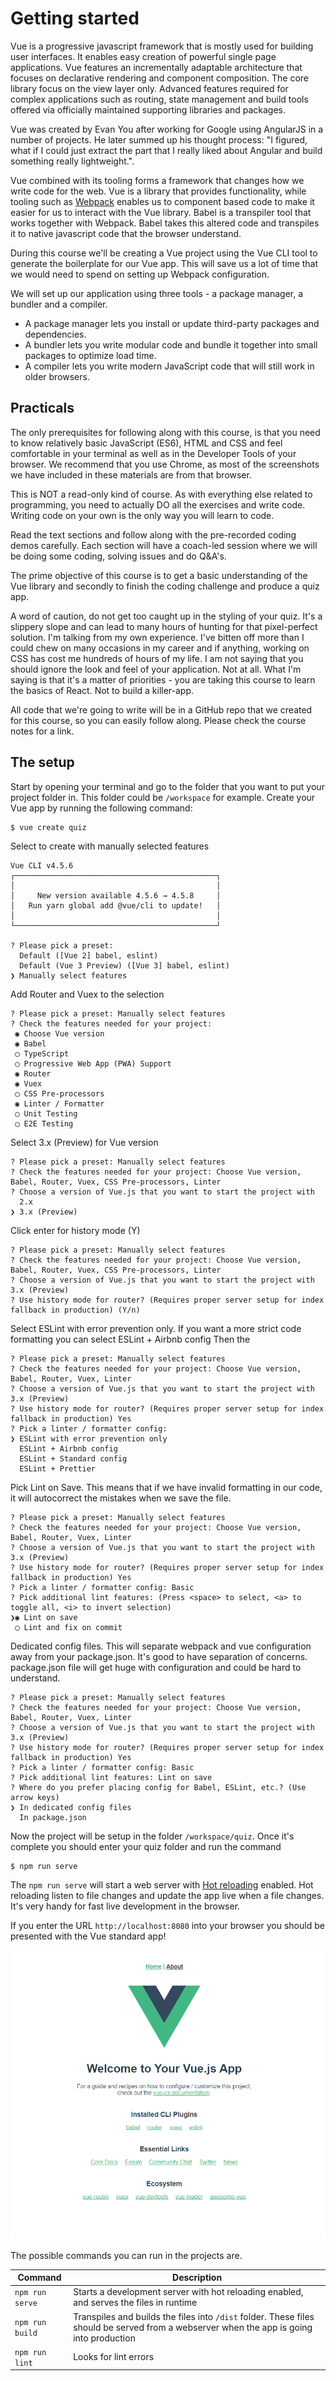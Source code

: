 # Getting started

Vue is a progressive javascript framework that is mostly used for building user interfaces. It enables easy creation of powerful single page applications. Vue features an incrementally adaptable architecture that focuses on declarative rendering and component composition. The core library focus on the view layer only. Advanced features required for complex applications such as routing, state management and build tools offered via officially maintained supporting libraries and packages.

Vue was created by Evan You after working for Google using AngularJS in a number of projects. He later summed up his thought process: "I figured, what if I could just extract the part that I really liked about Angular and build something really lightweight.".

Vue combined with its tooling forms a framework that changes how we write code for the web. Vue is a library that provides functionality, while tooling such as [Webpack](https://webpack.js.org/) enables us to component based code to make it easier for us to interact with the Vue library. Babel is a transpiler tool that works together with Webpack. Babel takes this altered code and transpiles it to native javascript code that the browser understand.

During this course we'll be creating a Vue project using the Vue CLI tool to generate the boilerplate for our Vue app. This will save us a lot of time that we would need to spend on setting up Webpack configuration.

We will set up our application using three tools - a package manager, a bundler and a compiler.
* A package manager lets you install or update third-party packages and dependencies.
* A bundler lets you write modular code and bundle it together into small packages to optimize load time.
* A compiler lets you write modern JavaScript code that will still work in older browsers.

## Practicals

The only prerequisites for following along with this course, is that you need to know relatively basic JavaScript (ES6), HTML and CSS and feel comfortable in your terminal as well as in the Developer Tools of your browser. We recommend that you use Chrome, as most of the screenshots we have included in these materials are from that browser.

This is NOT a read-only kind of course. As with everything else related to programming, you need to actually DO all the exercises and write code. Writing code on your own is the only way you will learn to code.

Read the text sections and follow along with the pre-recorded coding demos carefully. Each section will have a coach-led session where we will be doing some coding, solving issues and do Q&A's.

The prime objective of this course is to get a basic understanding of the Vue library and secondly to finish the coding challenge and produce a quiz app.

A word of caution, do not get too caught up in the styling of your quiz. It's a slippery slope and can lead to many hours of hunting for that pixel-perfect solution. I'm talking from my own experience. I've bitten off more than I could chew on many occasions in my career and if anything, working on CSS has cost me hundreds of hours of my life. I am not saying that you should ignore the look and feel of your application. Not at all. What I'm saying is that it's a matter of priorities - you are taking this course to learn the basics of React. Not to build a killer-app.

All code that we're going to write will be in a GitHub repo that we created for this course, so you can easily follow along. Please check the course notes for a link.

## The setup

Start by opening your terminal and go to the folder that you want to put your project folder in. This folder could be `/workspace` for example. Create your Vue app by running the following command:

```
$ vue create quiz
```

Select to create with manually selected features
```
Vue CLI v4.5.6
┌─────────────────────────────────────────────┐
│                                             │
│     New version available 4.5.6 → 4.5.8     │
│   Run yarn global add @vue/cli to update!   │
│                                             │
└─────────────────────────────────────────────┘

? Please pick a preset:
  Default ([Vue 2] babel, eslint)
  Default (Vue 3 Preview) ([Vue 3] babel, eslint)
❯ Manually select features
```

Add Router and Vuex to the selection
```
? Please pick a preset: Manually select features
? Check the features needed for your project: 
 ◉ Choose Vue version
 ◉ Babel
 ◯ TypeScript
 ◯ Progressive Web App (PWA) Support
 ◉ Router
 ◉ Vuex
 ◯ CSS Pre-processors
 ◉ Linter / Formatter
 ◯ Unit Testing
 ◯ E2E Testing
```

Select 3.x (Preview) for Vue version
```
? Please pick a preset: Manually select features
? Check the features needed for your project: Choose Vue version, Babel, Router, Vuex, CSS Pre-processors, Linter
? Choose a version of Vue.js that you want to start the project with 
  2.x
❯ 3.x (Preview)
```

Click enter for history mode (Y)
```
? Please pick a preset: Manually select features
? Check the features needed for your project: Choose Vue version, Babel, Router, Vuex, CSS Pre-processors, Linter
? Choose a version of Vue.js that you want to start the project with 3.x (Preview)
? Use history mode for router? (Requires proper server setup for index fallback in production) (Y/n)
```

Select ESLint with error prevention only. If you want a more strict code formatting you can select ESLint + Airbnb config
Then the 
```
? Please pick a preset: Manually select features
? Check the features needed for your project: Choose Vue version, Babel, Router, Vuex, Linter
? Choose a version of Vue.js that you want to start the project with 3.x (Preview)
? Use history mode for router? (Requires proper server setup for index fallback in production) Yes
? Pick a linter / formatter config:
❯ ESLint with error prevention only
  ESLint + Airbnb config
  ESLint + Standard config
  ESLint + Prettier
```

Pick Lint on Save. This means that if we have invalid formatting in our code, it will autocorrect the mistakes when we save the file. 
```
? Please pick a preset: Manually select features
? Check the features needed for your project: Choose Vue version, Babel, Router, Vuex, Linter
? Choose a version of Vue.js that you want to start the project with 3.x (Preview)
? Use history mode for router? (Requires proper server setup for index fallback in production) Yes
? Pick a linter / formatter config: Basic
? Pick additional lint features: (Press <space> to select, <a> to toggle all, <i> to invert selection)
❯◉ Lint on save
 ◯ Lint and fix on commit
```

Dedicated config files. This will separate webpack and vue configuration away from your package.json. It's good to have 
separation of concerns. package.json file will get huge with configuration and could be hard to understand.
```
? Please pick a preset: Manually select features
? Check the features needed for your project: Choose Vue version, Babel, Router, Vuex, Linter
? Choose a version of Vue.js that you want to start the project with 3.x (Preview)
? Use history mode for router? (Requires proper server setup for index fallback in production) Yes
? Pick a linter / formatter config: Basic
? Pick additional lint features: Lint on save
? Where do you prefer placing config for Babel, ESLint, etc.? (Use arrow keys)
❯ In dedicated config files
  In package.json
```

Now the project will be setup in the folder `/workspace/quiz`. Once it's complete you should enter your quiz folder and run the command

```
$ npm run serve
```

The `npm run serve` will start a web server with [Hot reloading](https://vue-loader.vuejs.org/guide/hot-reload.html#hot-reload) enabled. Hot reloading listen to file changes and update the app live when a file changes. It's very handy for fast live development in the browser.

If you enter the URL `http://localhost:8080` into your browser you should be presented with the Vue standard app!

![Standard Vue App](XX_assets/10_standard_vue_app.PNG?raw=true "Standard Vue App")

The possible commands you can run in the projects are.

| Command | Description |
|---|---|
| `npm run serve` | Starts a development server with hot reloading enabled, and serves the files in runtime |
| `npm run build` | Transpiles and builds the files into `/dist` folder. These files should be served from a webserver when the app is going into production |
| `npm run lint` | Looks for lint errors |

